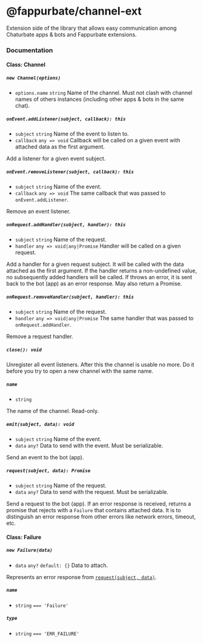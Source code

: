 @fappurbate/channel-ext
=======================

Extension side of the library that allows easy communication among Chaturbate apps & bots and Fappurbate extensions.

### Documentation

#### Class: Channel

##### `new Channel(options)`

- `options.name` `string` Name of the channel. Must not clash with channel names of others instances (including other apps & bots in the same chat).

##### `onEvent.addListener(subject, callback): this`

- `subject` `string` Name of the event to listen to.
- `callback` `any => void` Callback will be called on a given event with attached data as the first argument.

Add a listener for a given event subject.

##### `onEvent.removeListener(subject, callback): this`

- `subject` `string` Name of the event.
- `callback` `any => void` The same callback that was passed to `onEvent.addListener`.

Remove an event listener.

##### `onRequest.addHandler(subject, handler): this`

- `subject` `string` Name of the request.
- `handler` `any => void|any|Promise` Handler will be called on a given request.

Add a handler for a given request subject. It will be called with the data attached as the first argument. If the handler returns a non-undefined value, no subsequently added handlers will be called. If throws an error, it is sent back to the bot (app) as an error response. May also return a Promise.

##### `onRequest.removeHandler(subject, handler): this`

- `subject` `string` Name of the request.
- `handler` `any => void|any|Promise` The same handler that was passed to `onRequest.addHandler`.

Remove a request handler.

##### `close(): void`

Unregister all event listeners. After this the channel is usable no more. Do it before you try to open a new channel with the same name.

##### `name`

- `string`

The name of the channel. Read-only.

##### `emit(subject, data): void`

- `subject` `string` Name of the event.
- `data` `any?` Data to send with the event. Must be serializable.

Send an event to the bot (app).

##### `request(subject, data): Promise`

- `subject` `string` Name of the request.
- `data` `any?` Data to send with the request. Must be serializable.

Send a request to the bot (app). If an error response is received, returns a promise that rejects with a `Failure` that contains attached data. It is to distinguish an error response from other errors like network errors, timeout, etc.

#### Class: Failure

##### `new Failure(data)`

- `data` `any?` `default: {}` Data to attach.

Represents an error response from [`request(subject, data)`](#requestsubject-data-promise).

##### `name`

- `string` `=== 'Failure'`

##### `type`

- `string` `=== 'ERR_FAILURE'`
